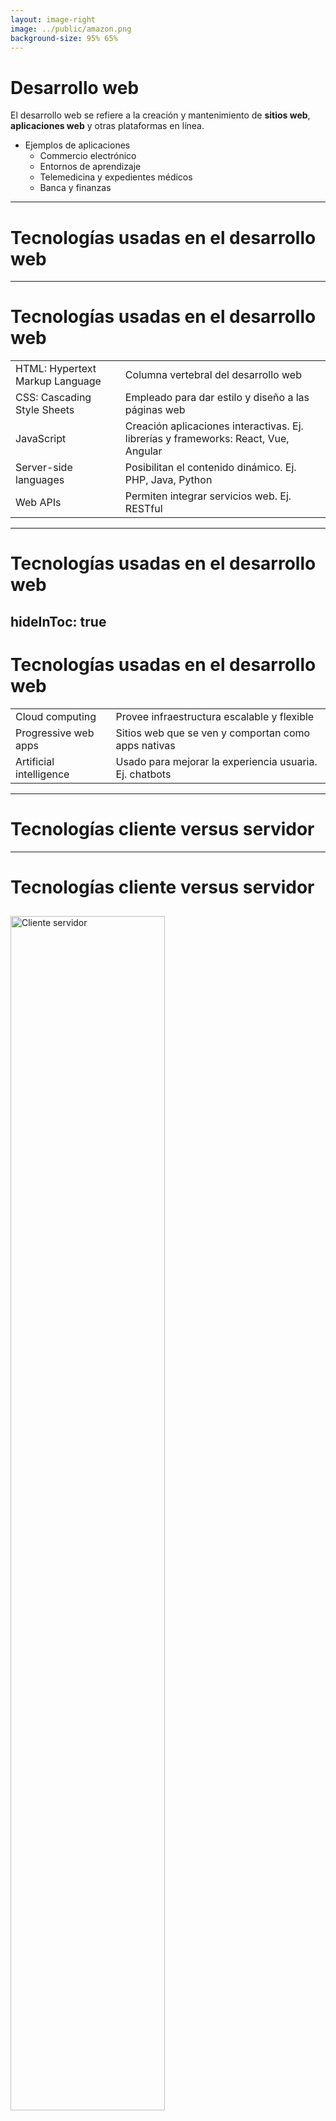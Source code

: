 ```yaml
---
layout: image-right
image: ../public/amazon.png
background-size: 95% 65%
---
```

# Desarrollo web
El desarrollo web se refiere a la creación y mantenimiento de **sitios web**, **aplicaciones web** y otras plataformas en línea.
- Ejemplos de aplicaciones
    - Commercio electrónico
    - Entornos de aprendizaje
    - Telemedicina y expedientes médicos
    - Banca y finanzas
---
# Tecnologías usadas en el desarrollo web
---
# Tecnologías usadas en el desarrollo web
|                                   |                                            |
| ----------------------------------| ------------------------------------------ |
| HTML: Hypertext Markup Language   | Columna vertebral del desarrollo web    |
| CSS: Cascading Style Sheets       | Empleado para dar estilo y diseño a las páginas web |
| JavaScript                        | Creación aplicaciones interactivas. Ej. librerías y frameworks: React, Vue, Angular    |
| Server-side languages             | Posibilitan el contenido dinámico. Ej. PHP, Java, Python   |
| Web APIs                          | Permiten integrar servicios web. Ej. RESTful  |


---
# Tecnologías usadas en el desarrollo web
hideInToc: true
---
# Tecnologías usadas en el desarrollo web
|                                   |                                            |
| ----------------------------------| ------------------------------------------ |
| Cloud computing                   | Provee infraestructura escalable y flexible   |
| Progressive web apps              | Sitios web que se ven y comportan como apps nativas  |
| Artificial intelligence           | Usado para mejorar la experiencia usuaria. Ej. chatbots |

---
# Tecnologías cliente versus servidor
---
# Tecnologías cliente versus servidor
![Cliente servidor](../public/clientserver.png)

---
# Comparación html, CSS, Javascript
---
# Comparación entre html, CSS, Javascript

![HTML versus CSS y Javascript](/comparacion.png)
<style>
    img{
        margin: 10px auto;
        width:70%;
        height:70%;
    }
</style>

---
# HTML
---
# HTML
Lenguaje de marcado para crear páginas web.
- Se ejecuta en navegadores web: Google Chrome, Mozilla Firefox, Apple Safari, y Microsoft Edge
- No se ejecuta de igual forma en estos navegadores.
- El motor de renderizado del navegador toma el código HTML, CSS y JavaScript y lo convierte en una representación visual.
    - Toma el HTML y construye un modelo de objeto del documento (DOM). Probar código en: [WEB DESIGN PLAYGROUND](https://webdesignplayground.io/)

<div class="grid grid-cols-2 gap-5 pt-4 -mb-6">
```html
<html>
    <head>
        <title>Hello World with Image</title>
    </head>
    <body>
        <h1>Hello, World!</h1>
        <img src="your-image.jpg" >

    </body>
</html>
```


```mermaid {theme: 'neutral', scale: 0.6}
graph TD
    A[html] --> B[head]
    A --> C[body]
    B --> D[title]
    C --> E[h1]
    C --> F[img]
    E --> G[Hello, World!]
```
</div>

---
# Características HTML
layout: two-cols
layoutClass: gap-16
hideInToc: true
---

# Características de HTML
* HTML es un lenguaje de marcado utilizado para describir la estructura de una página web.
* SINTAXIS
    - La sintaxis de HTML se compone de etiquetas (con corchetes angulares, <>) y atributos.
![Elemento HTML](/html_element.png)

::right::
* Ejemplo de etiqueta con atributos
![alt text](/anchor.png)


* Comentarios en HTML 
```html
<!-- Comment on a single line -->
<!--
  This comment is over multiple lines.
  Comments can be used to inform and for detailed
  documentation.
-->
```

* Leer más sobre [HTML](https://developer.mozilla.org/es/docs/Web/HTML)
<style>
    img{
        margin: 10px auto;
        width:70%;
        height:70%;
    }
</style>

---
# Estructura de HTML
layout: two-cols
---
# Estructura de HTML

 **<!doctype html>** es una declaración que le indica al navegador que está ante un documento HTML5.
- Se recomienda utilzar el atributo **lang**
- Metadata
    - **base**: Permite establecer una URL base.
    - **link**: Determina la relación entre una página y un recurso (como una hoja de estilo externa).
    - **meta**: Elemento comodín para metadatos.
    - **title**: Título de la página web tal como aparece en la pestaña del navegador y en los resultados de búsqueda.
::right::
```html
<!DOCTYPE html>
<html lang="es">
<head>
    <meta charset="UTF-8">
    <meta name="viewport" content="width=device-width, initial-scale=1.0">

    <title>Mi página de ejemplo</title>

    <base href="https://www.ejemplo.com/">

    <link rel="stylesheet" href="css/estilos.css">
    <link rel="icon" href="images/favicon.ico" type="image/x-icon">

    <meta name="description" content="Esta es una descripción de ejemplo de mi página web.">
    <meta name="keywords" content="ejemplo, metadatos, html">
    <meta name="author" content="Tu nombre">

</head>
<body>
    <h1>Bienvenido a mi página de ejemplo</h1>
    <p>Este es el contenido de tu página.</p>

    <a href="pagina2.html">Enlace a la página 2</a>

</body>
</html>
```
---
# Metadatos: el elemento <meta>
layout: two-cols
layoutClass: gap-16
---
# Metadatos: el elemento <meta>
```html
<meta
  name="description"
  content="The MDN Web Docs site provides information 
  about Open Web technologies including HTML, CSS, 
  and APIs for both Web sites and progressive web apps." />

```
::right::
1. Visite la página de inicio de [Mozilla Developer Network](https://developer.mozilla.org/en-US/)
2. Observe el código fuente CTRL+clic derecho - Ver código fuente
3. Encuentre el metadato descripción
4. Busque Mozilla Developer Network en un motor de búsqueda
